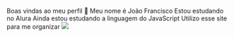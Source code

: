 Boas vindas ao meu perfil 🐊
Meu nome é João Francisco
Estou estudando no Alura 
Ainda estou estudando a linguagem do JavaScript
Utilizo esse site para me organizar
![](https://media.tenor.com/ge0W6eWGtJ0AAAAM/godzilla-yes.gif)
